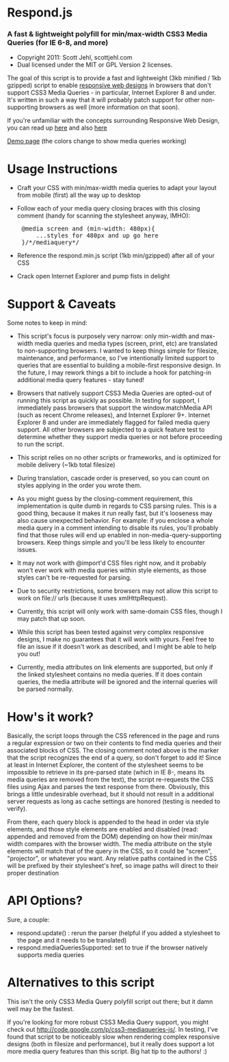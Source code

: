 # Respond.js 
### A fast & lightweight polyfill for min/max-width CSS3 Media Queries (for IE 6-8, and more)

 - Copyright 2011: Scott Jehl, scottjehl.com
 - Dual licensed under the MIT or GPL Version 2 licenses. 
 
The goal of this script is to provide a fast and lightweight (3kb minified / 1kb gzipped) script to enable [responsive web designs](http://www.alistapart.com/articles/responsive-web-design/) in browsers that don't support CSS3 Media Queries - in particular, Internet Explorer 8 and under. It's written in such a way that it will probably patch support for other non-supporting browsers as well (more information on that soon).

If you're unfamiliar with the concepts surrounding Responsive Web Design, you can read up [here](http://www.alistapart.com/articles/responsive-web-design/) and also [here](http://filamentgroup.com/examples/responsive-images/)

[Demo page](http://scottjehl.github.com/Respond/test/test.html) (the colors change to show media queries working)


Usage Instructions
======

- Craft your CSS with min/max-width media queries to adapt your layout from mobile (first) all the way up to desktop

- Follow each of your media query closing braces with this closing comment (handy for scanning the stylesheet anyway, IMHO):

<pre>
    @media screen and (min-width: 480px){
        ...styles for 480px and up go here
    }/*/mediaquery*/
</pre>

- Reference the respond.min.js script (1kb min/gzipped) after all of your CSS

- Crack open Internet Explorer and pump fists in delight


Support & Caveats
======

Some notes to keep in mind:

- This script's focus is purposely very narrow: only min-width and max-width media queries and media types (screen, print, etc) are translated to non-supporting browsers. I wanted to keep things simple for filesize, maintenance, and performance, so I've intentionally limited support to queries that are essential to building a mobile-first responsive design. In the future, I may rework things a bit to include a hook for patching-in additional media query features - stay tuned!

- Browsers that natively support CSS3 Media Queries are opted-out of running this script as quickly as possible. In testing for support, I immediately pass browsers that support the window.matchMedia API (such as recent Chrome releases), and Internet Explorer 9+. Internet Explorer 8 and under are immediately flagged for failed media query support. All other browsers are subjected to a quick feature test to determine whether they support media queries or not before proceeding to run the script.

- This script relies on no other scripts or frameworks, and is optimized for mobile delivery (~1kb total filesize)

- During translation, cascade order is preserved, so you can count on styles applying in the order you wrote them.

- As you might guess by the closing-comment requirement, this implementation is quite dumb in regards to CSS parsing rules. This is a good thing, because it makes it run really fast, but it's looseness may also cause unexpected behavior. For example: if you enclose a whole media query in a comment intending to disable its rules, you'll probably find that those rules will end up enabled in non-media-query-supporting browsers. Keep things simple and you'll be less likely to encounter issues.

- It may not work with @import'd CSS files right now, and it probably won't ever work with media queries within style elements, as those styles can't be re-requested for parsing.

- Due to security restrictions, some browsers may not allow this script to work on file:// urls (because it uses xmlHttpRequest). 

- Currently, this script will only work with same-domain CSS files, though I may patch that up soon.

- While this script has been tested against very complex responsive designs, I make no guarantees that it will work with yours. Feel free to file an issue if it doesn't work as described, and I might be able to help you out!

- Currently, media attributes on link elements are supported, but only if the linked stylesheet contains no media queries. If it does contain queries, the media attribute will be ignored and the internal queries will be parsed normally.


How's it work?
======
Basically, the script loops through the CSS referenced in the page and runs a regular expression or two on their contents to find media queries and their associated blocks of CSS. The closing comment noted above is the marker that the script recognizes the end of a query, so don't forget to add it! Since at least in Internet Explorer, the content of the stylesheet seems to be impossible to retrieve in its pre-parsed state (which in IE 8-, means its media queries are removed from the text), the script re-requests the CSS files using Ajax and parses the text response from there. Obviously, this brings a little undesirable overhead, but it should not result in a additional server requests as long as cache settings are honored (testing is needed to verify).

From there, each query block is appended to the head in order via style elements, and those style elements are enabled and disabled (read: appended and removed from the DOM) depending on how their min/max width compares with the browser width. The media attribute on the style elements will match that of the query in the CSS, so it could be "screen", "projector", or whatever you want. Any relative paths contained in the CSS will be prefixed by their stylesheet's href, so image paths will direct to their proper destination

API Options?
======
Sure, a couple:

- respond.update() : rerun the parser (helpful if you added a stylesheet to the page and it needs to be translated)
- respond.mediaQueriesSupported: set to true if the browser natively supports media queries




Alternatives to this script
======
This isn't the only CSS3 Media Query polyfill script out there; but it damn well may be the fastest.

If you're looking for more robust CSS3 Media Query support, you might check out http://code.google.com/p/css3-mediaqueries-js/. In testing, I've found that script to be noticeably slow when rendering complex responsive designs (both in filesize and performance), but it really does support a lot more media query features than this script. Big hat tip to the authors! :)